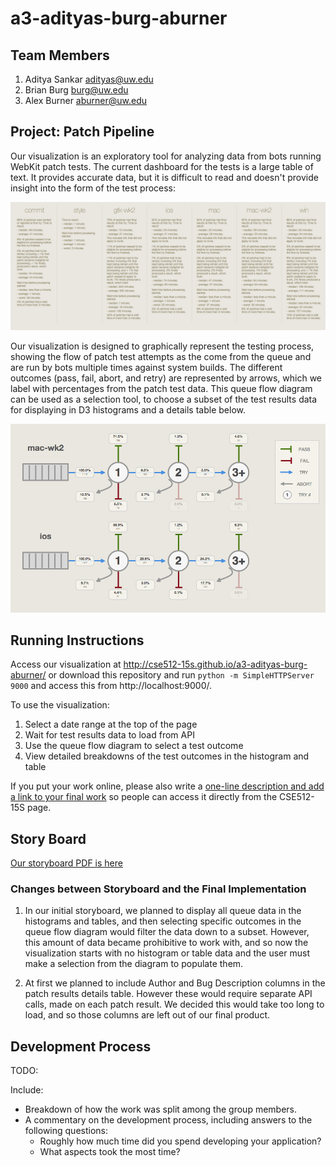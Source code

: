 a3-adityas-burg-aburner
===============

## Team Members

1. Aditya Sankar adityas@uw.edu
2. Brian Burg burg@uw.edu
3. Alex Burner aburner@uw.edu

## Project: Patch Pipeline

Our visualization is an exploratory tool for analyzing data from bots running WebKit patch tests. The current dashboard for the tests is a large table of text. It provides accurate data, but it is difficult to read and doesn't provide insight into the form of the test process:

![Old dashboard](https://raw.githubusercontent.com/CSE512-15S/a3-adityas-burg-aburner/master/old-dash.png)

Our visualization is designed to graphically represent the testing process, showing the flow of patch test attempts as the come from the queue and are run by bots multiple times against system builds. The different outcomes (pass, fail, abort, and retry) are represented by arrows, which we label with percentages from the patch test data. This queue flow diagram can be used as a selection tool, to choose a subset of the test results data for displaying in D3 histograms and a details table below.

![Our dashboard](https://raw.githubusercontent.com/CSE512-15S/a3-adityas-burg-aburner/master/our-dash.png)

## Running Instructions

Access our visualization at http://cse512-15s.github.io/a3-adityas-burg-aburner/ or download this repository and run `python -m SimpleHTTPServer 9000` and access this from http://localhost:9000/.

To use the visualization:
1. Select a date range at the top of the page
2. Wait for test results data to load from API
3. Use the queue flow diagram to select a test outcome
4. View detailed breakdowns of the test outcomes in the histogram and table

If you put your work online, please also write a [one-line description and add a link to your final work](http://note.io/1n3u46s) so people can access it directly from the CSE512-15S page.

## Story Board

[Our storyboard PDF is here](https://github.com/CSE512-15S/a3-adityas-burg-aburner/raw/master/artboards.pdf)


### Changes between Storyboard and the Final Implementation

1. In our initial storyboard, we planned to display all queue data in the histograms and tables, and then selecting specific outcomes in the queue flow diagram would filter the data down to a subset. However, this amount of data became prohibitive to work with, and so now the visualization starts with no histogram or table data and the user must make a selection from the diagram to populate them.

2. At first we planned to include Author and Bug Description columns in the patch results details table. However these would require separate API calls, made on each patch result. We decided this would take too long to load, and so those columns are left out of our final product.


## Development Process
TODO:

Include:
- Breakdown of how the work was split among the group members.
- A commentary on the development process, including answers to the following questions:
  - Roughly how much time did you spend developing your application?
  - What aspects took the most time?
